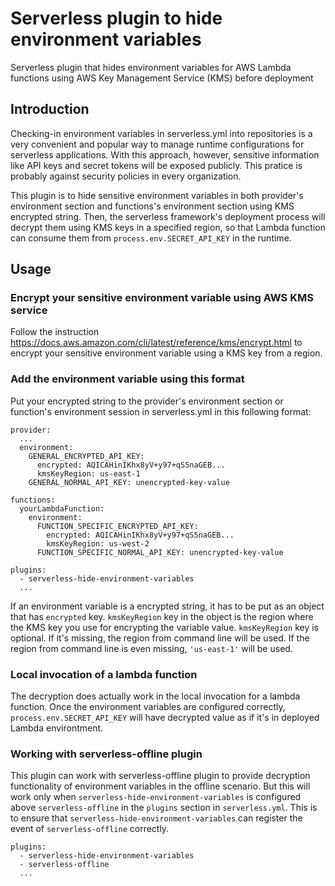# Serverless plugin to hide environment variables
Serverless plugin that hides environment variables for AWS Lambda functions using AWS Key Management Service (KMS) before deployment

## Introduction
Checking-in environment variables in serverless.yml into repositories is a very convenient and popular way to manage runtime configurations for serverless applications. With this approach, however, sensitive information like API keys and secret tokens will be exposed publicly. This pratice is probably against security policies in every organization.

This plugin is to hide sensitive environment variables in both provider's environment section and functions's environment section using KMS encrypted string. Then, the serverless framework's deployment process will decrypt them using KMS keys in a specified region, so that Lambda function can consume them from `process.env.SECRET_API_KEY` in the runtime.

## Usage

### Encrypt your sensitive environment variable using AWS KMS service
Follow the instruction https://docs.aws.amazon.com/cli/latest/reference/kms/encrypt.html to encrypt your sensitive environment variable using a KMS key from a region.

### Add the environment variable using this format
Put your encrypted string to the provider's environment section or function's environment session in serverless.yml in this following format:

```
provider:
  ...
  environment:
    GENERAL_ENCRYPTED_API_KEY:
      encrypted: AQICAHinIKhx8yV+y97+qS5naGEB...
      kmsKeyRegion: us-east-1
    GENERAL_NORMAL_API_KEY: unencrypted-key-value

functions:
  yourLambdaFunction:
    environment:
      FUNCTION_SPECIFIC_ENCRYPTED_API_KEY:
        encrypted: AQICAHinIKhx8yV+y97+qS5naGEB...
        kmsKeyRegion: us-west-2
      FUNCTION_SPECIFIC_NORMAL_API_KEY: unencrypted-key-value

plugins:
  - serverless-hide-environment-variables
  ...
```

If an environment variable is a encrypted string, it has to be put as an object that has `encrypted` key. `kmsKeyRegion` key in the object is the region where the KMS key you use for encrypting the variable value. `kmsKeyRegion` key is optional. If it's missing, the region from command line will be used. If the region from command line is even missing, `'us-east-1'` will be used.

### Local invocation of a lambda function
The decryption does actually work in the local invocation for a lambda function. Once the environment variables are configured correctly, `process.env.SECRET_API_KEY` will have decrypted value as if it's in deployed Lambda environtment.

### Working with serverless-offline plugin
This plugin can work with serverless-offline plugin to provide decryption functionality of environment variables in the offline scenario. But this will work only when `serverless-hide-environment-variables` is configured above `serverless-offline` in the `plugins` section in `serverless.yml`. This is to ensure that `serverless-hide-environment-variables` can register the event of `serverless-offline` correctly.

```
plugins:
  - serverless-hide-environment-variables
  - serverless-offline
  ...
```